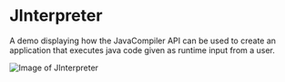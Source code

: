 JInterpreter
============

A demo displaying how the JavaCompiler API can be used to create an application that executes java code given as runtime input from a user. 

![Image of JInterpreter](https://i.imgur.com/D5V1tJY.gif)
